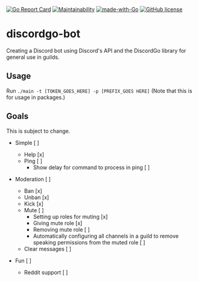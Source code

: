 [![Go Report Card](https://goreportcard.com/badge/github.com/sixtusg/discordgo-bot)](https://goreportcard.com/report/github.com/sixtusg/discordgo-bot)
[![Maintainability](https://api.codeclimate.com/v1/badges/6a6888d64397168c65b1/maintainability)](https://codeclimate.com/github/sixtusg/sixtus-discord-bot/maintainability)
[![made-with-Go](https://img.shields.io/badge/Made%20with-Go-1f425f.svg)](http://golang.org)
[![GitHub license](https://img.shields.io/github/license/sixtusg/discordgo-bot)](https://github.com/sixtusg/discordgo-bot/blob/main/LICENSE)

# discordgo-bot
Creating a Discord bot using Discord's API and the DiscordGo library for general use in guilds.

## Usage
Run `./main -t [TOKEN_GOES_HERE] -p [PREFIX_GOES HERE]`
(Note that this is for usage in packages.)

## Goals
This is subject to change.
* Simple [ ]
  * Help [x]
  * Ping [ ]
    * Show delay for command to process in ping [ ]

* Moderation [ ]
  * Ban [x]
  * Unban [x]
  * Kick [x]
  * Mute [ ]
    * Setting up roles for muting [x]
    * Giving mute role [x]
    * Removing mute role [ ]
    * Automatically configuring all channels in a guild to remove speaking permissions from the muted role [ ]
  * Clear messages [ ]

* Fun [ ]
  * Reddit support [ ]
